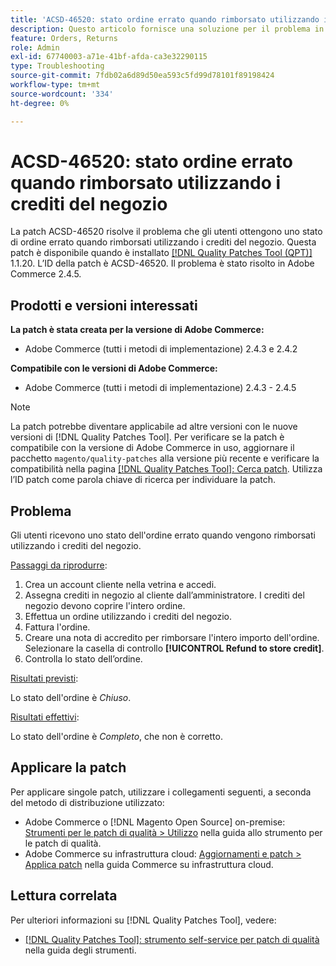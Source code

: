 ```yaml
---
title: 'ACSD-46520: stato ordine errato quando rimborsato utilizzando i crediti del negozio'
description: Questo articolo fornisce una soluzione per il problema in cui gli utenti ottengono uno stato dell'ordine errato quando rimborsati utilizzando i crediti del negozio.
feature: Orders, Returns
role: Admin
exl-id: 67740003-a71e-41bf-afda-ca3e32290115
type: Troubleshooting
source-git-commit: 7fdb02a6d89d50ea593c5fd99d78101f89198424
workflow-type: tm+mt
source-wordcount: '334'
ht-degree: 0%

---
```


# ACSD-46520: stato ordine errato quando rimborsato utilizzando i crediti del negozio

La patch ACSD-46520 risolve il problema che gli utenti ottengono uno stato di ordine errato quando rimborsati utilizzando i crediti del negozio. Questa patch è disponibile quando è installato [[!DNL Quality Patches Tool (QPT)]](https://experienceleague.adobe.com/it/docs/commerce-operations/tools/quality-patches-tool/quality-patches-tool-to-self-serve-quality-patches) 1.1.20. L’ID della patch è ACSD-46520. Il problema è stato risolto in Adobe Commerce 2.4.5.

## Prodotti e versioni interessati

**La patch è stata creata per la versione di Adobe Commerce:**

* Adobe Commerce (tutti i metodi di implementazione) 2.4.3 e 2.4.2

**Compatibile con le versioni di Adobe Commerce:**

* Adobe Commerce (tutti i metodi di implementazione) 2.4.3 - 2.4.5

>[!NOTE]
>
>La patch potrebbe diventare applicabile ad altre versioni con le nuove versioni di [!DNL Quality Patches Tool]. Per verificare se la patch è compatibile con la versione di Adobe Commerce in uso, aggiornare il pacchetto `magento/quality-patches` alla versione più recente e verificare la compatibilità nella pagina [[!DNL Quality Patches Tool]: Cerca patch](https://experienceleague.adobe.com/tools/commerce-quality-patches/index.html?lang=it). Utilizza l’ID patch come parola chiave di ricerca per individuare la patch.

## Problema

Gli utenti ricevono uno stato dell&#39;ordine errato quando vengono rimborsati utilizzando i crediti del negozio.

<u>Passaggi da riprodurre</u>:

1. Crea un account cliente nella vetrina e accedi.
1. Assegna crediti in negozio al cliente dall’amministratore. I crediti del negozio devono coprire l&#39;intero ordine.
1. Effettua un ordine utilizzando i crediti del negozio.
1. Fattura l&#39;ordine.
1. Creare una nota di accredito per rimborsare l&#39;intero importo dell&#39;ordine.
Selezionare la casella di controllo **[!UICONTROL Refund to store credit]**.
1. Controlla lo stato dell’ordine.

<u>Risultati previsti</u>:

Lo stato dell&#39;ordine è *Chiuso*.

<u>Risultati effettivi</u>:

Lo stato dell&#39;ordine è *Completo*, che non è corretto.

## Applicare la patch

Per applicare singole patch, utilizzare i collegamenti seguenti, a seconda del metodo di distribuzione utilizzato:

* Adobe Commerce o [!DNL Magento Open Source] on-premise: [Strumenti per le patch di qualità > Utilizzo](/help/tools/quality-patches-tool/usage.md) nella guida allo strumento per le patch di qualità.
* Adobe Commerce su infrastruttura cloud: [Aggiornamenti e patch > Applica patch](https://experienceleague.adobe.com/docs/commerce-cloud-service/user-guide/develop/upgrade/apply-patches.html?lang=it) nella guida Commerce su infrastruttura cloud.

## Lettura correlata

Per ulteriori informazioni su [!DNL Quality Patches Tool], vedere:

* [[!DNL Quality Patches Tool]: strumento self-service per patch di qualità](/help/tools/quality-patches-tool/quality-patches-tool-to-self-serve-quality-patches.md) nella guida degli strumenti.
